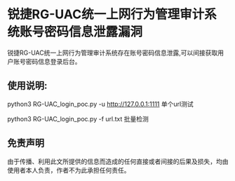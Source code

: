 # 锐捷RG-UAC统一上网行为管理审计系统账号密码信息泄露漏洞
锐捷RG-UAC统一上网行为管理审计系统存在账号密码信息泄露,可以间接获取用户账号密码信息登录后台。

## 使用说明:
python3 RG-UAC_login_poc.py -u http://127.0.0.1:1111 单个url测试

python3 RG-UAC_login_poc.py -f url.txt 批量检测

## 免责声明

由于传播、利用此文所提供的信息而造成的任何直接或者间接的后果及损失，均由使用者本人负责，作者不为此承担任何责任。
